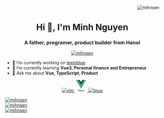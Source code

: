 <!--
### Hi there 👋

**mihnsen/mihnsen** is a ✨ _special_ ✨ repository because its `README.md` (this file) appears on your GitHub profile.

Here are some ideas to get you started:

- 🔭 I’m currently working on ...
- 🌱 I’m currently learning ...
- 👯 I’m looking to collaborate on ...
- 🤔 I’m looking for help with ...
- 💬 Ask me about ...
- 📫 How to reach me: ...
- 😄 Pronouns: ...
- ⚡ Fun fact: ...
-->


<p align="right"> <img src="https://komarev.com/ghpvc/?username=mihnsen&label=Profile%20views&color=0e75b6&style=flat" alt="mihnsen" /> </p>

<h1 align="center">Hi 👋, I'm Minh Nguyen</h1>
<h3 align="center">A father, programer, product builder from Hanoi</h3>
<p align="center">
  <a href="https://twitter.com/mihnsen" target="blank"><img src="https://img.shields.io/twitter/follow/mihnsen?logo=twitter&style=for-the-badge" alt="mihnsen" /></a>
</p>

- 🔭 I’m currently working on [teeinblue](https://teeinblue.com)
- 🌱 I’m currently learning **Vue3, Personal finance and Entrepreneur**
- 💬 Ask me about **Vue, TypeScript, Product**

<p align="center"> 
<a href="https://www.vim.org/" target="_blank"> <img src="https://www.vim.org/images/vim_header.gif" alt="vim" width="160" height="40"/> </a>
<a href="https://vuejs.org/" target="_blank"> <img src="https://raw.githubusercontent.com/devicons/devicon/master/icons/vuejs/vuejs-original-wordmark.svg" alt="vuejs" width="40" height="40"/>
<a href="https://www.linux.org/" target="_blank"> <img src="https://cdn.worldvectorlogo.com/logos/linux-tux.svg" alt="linux" width="40" height="40"/>
</p>

<div class="d-flex flex-wrap">
  <div class="col-md-4">
    <img src="https://github-readme-stats.vercel.app/api/top-langs?username=mihnsen&show_icons=true&locale=en&layout=compact&theme=dark" alt="mihnsen" />
  </div>
  <div class="col-md-4">
    <img src="https://github-readme-stats.vercel.app/api?username=mihnsen&show_icons=true&locale=en&theme=dark" alt="mihnsen" />
  </div>
  <div class="col-md-4">
    <img src="https://github-readme-streak-stats.herokuapp.com/?user=mihnsen&theme=dark" alt="mihnsen" />
  </div>
</div>
